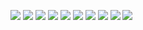 <p>
  <img src="https://github.com/Zzzzipper/projects/blob/main/monitoring/doc/Tester/1.png">
  <img src="https://github.com/Zzzzipper/projects/blob/main/monitoring/doc/Tester/2.png">
  <img src="https://github.com/Zzzzipper/projects/blob/main/monitoring/doc/Tester/3.png">
  <img src="https://github.com/Zzzzipper/projects/blob/main/monitoring/doc/Tester/4.png">
  <img src="https://github.com/Zzzzipper/projects/blob/main/monitoring/doc/Tester/5.png">
  <img src="https://github.com/Zzzzipper/projects/blob/main/monitoring/doc/Tester/6.png">
  <img src="https://github.com/Zzzzipper/projects/blob/main/monitoring/doc/Tester/7.png">
  <img src="https://github.com/Zzzzipper/projects/blob/main/monitoring/doc/Tester/8.png">
  <img src="https://github.com/Zzzzipper/projects/blob/main/monitoring/doc/Tester/9.png">
  <img src="https://github.com/Zzzzipper/projects/blob/main/monitoring/doc/Tester/10.png">
</p>